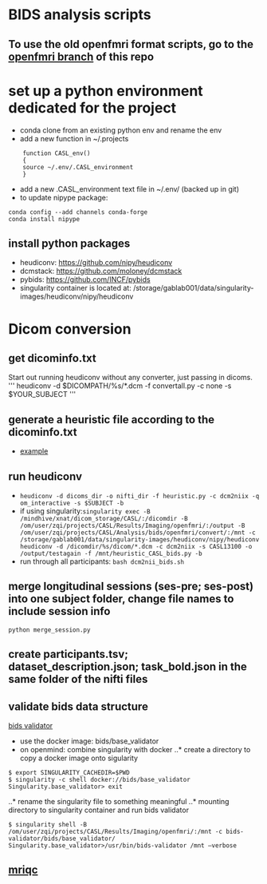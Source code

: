 # BIDS analysis scripts

## To use the old openfmri format scripts, go to the [openfmri branch](https://github.com/gablab/openfmri/tree/openfmri) of this repo

# set up a python environment dedicated for the project
* conda clone from an existing python env and rename the env
* add a new function in ~/.projects
```
    function CASL_env()
    {
    source ~/.env/.CASL_environment
    }
```
* add a new .CASL_environment text file in ~/.env/ (backed up in git)
* to update nipype package: 
```
conda config --add channels conda-forge
conda install nipype
```

## install python packages
* heudiconv: https://github.com/nipy/heudiconv
* dcmstack: https://github.com/moloney/dcmstack
* pybids: https://github.com/INCF/pybids
* singularity container is located at: /storage/gablab001/data/singularity-images/heudiconv/nipy/heudiconv

# Dicom conversion
## get dicominfo.txt 
Start out running heudiconv without any converter, just passing in dicoms.
'''
heudiconv -d $DICOMPATH/%s/*.dcm -f convertall.py -c none -s $YOUR_SUBJECT
'''
## generate a heuristic file according to the dicominfo.txt
* [example]( https://github.com/nipy/heudiconv/blob/master/heuristics/cmrr_heuristic.py)

## run heudiconv
* ```heudiconv -d dicoms_dir -o nifti_dir -f heuristic.py -c dcm2niix -q om_interactive -s $SUBJECT -b```
* if using singularity:```singularity exec -B /mindhive/xnat/dicom_storage/CASL/:/dicomdir -B /om/user/zqi/projects/CASL/Results/Imaging/openfmri/:/output -B /om/user/zqi/projects/CASL/Analysis/bids/openfmri/convert/:/mnt -c /storage/gablab001/data/singularity-images/heudiconv/nipy/heudiconv heudiconv -d /dicomdir/%s/dicom/*.dcm -c dcm2niix -s CASL13100 -o /output/testagain -f /mnt/heuristic_CASL_bids.py -b```
* run through all participants: ```bash dcm2nii_bids.sh```

## merge longitudinal sessions (ses-pre; ses-post) into one subject folder, change file names to include session info
```
python merge_session.py
```

## create participants.tsv; dataset_description.json; task_bold.json in the same folder of the nifti files

## validate bids data structure
[bids validator](https://github.com/INCF/bids-validator)
* use the docker image: bids/base_validator
* on openmind: combine singularity with docker
..* create a directory to copy a docker image onto sigularity
```
$ export SINGULARITY_CACHEDIR=$PWD
$ singularity -c shell docker://bids/base_validator
Singularity.base_validator> exit
```
..* rename the singularity file to something meaningful
..* mounting directory to singularity container and run bids validator
```
$ singularity shell -B /om/user/zqi/projects/CASL/Results/Imaging/openfmri/:/mnt -c bids-validator/bids/base_validator/
Singularity.base_validator>/usr/bin/bids-validator /mnt —verbose
```
## [mriqc](https://hub.docker.com/r/poldracklab/mriqc/)

